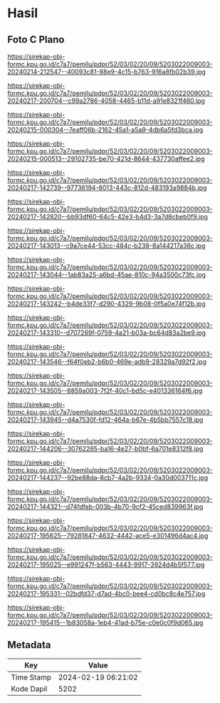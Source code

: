 # Hasil

## Foto C Plano

https://sirekap-obj-formc.kpu.go.id/c7a7/pemilu/pdpr/52/03/02/20/09/5203022009003-20240214-212547--40093c81-88e9-4c15-b763-916a8fb02b39.jpg

https://sirekap-obj-formc.kpu.go.id/c7a7/pemilu/pdpr/52/03/02/20/09/5203022009003-20240217-200704--c99a2786-4058-4465-b11d-a91e8321f460.jpg

https://sirekap-obj-formc.kpu.go.id/c7a7/pemilu/pdpr/52/03/02/20/09/5203022009003-20240215-000304--7eaff06b-2162-45a1-a5a9-4db6a5fd3bca.jpg

https://sirekap-obj-formc.kpu.go.id/c7a7/pemilu/pdpr/52/03/02/20/09/5203022009003-20240215-000513--29102735-be70-421d-8644-437730affee2.jpg

https://sirekap-obj-formc.kpu.go.id/c7a7/pemilu/pdpr/52/03/02/20/09/5203022009003-20240217-142739--97736194-8013-443c-812d-483193a9884b.jpg

https://sirekap-obj-formc.kpu.go.id/c7a7/pemilu/pdpr/52/03/02/20/09/5203022009003-20240217-142820--bb93df60-64c5-42e3-b4d3-3a7d8cbeb0f9.jpg

https://sirekap-obj-formc.kpu.go.id/c7a7/pemilu/pdpr/52/03/02/20/09/5203022009003-20240217-143013--c9a7ce44-53cc-484c-b238-8a144217a36c.jpg

https://sirekap-obj-formc.kpu.go.id/c7a7/pemilu/pdpr/52/03/02/20/09/5203022009003-20240217-143044--1ab83a25-a6bd-45ae-810c-94a3500c73fc.jpg

https://sirekap-obj-formc.kpu.go.id/c7a7/pemilu/pdpr/52/03/02/20/09/5203022009003-20240217-143242--b4de33f7-d290-4329-9b08-0f5a0e74f12b.jpg

https://sirekap-obj-formc.kpu.go.id/c7a7/pemilu/pdpr/52/03/02/20/09/5203022009003-20240217-143310--d707269f-0759-4a21-b03a-bc64d83a2be9.jpg

https://sirekap-obj-formc.kpu.go.id/c7a7/pemilu/pdpr/52/03/02/20/09/5203022009003-20240217-143546--f64f0eb2-b6b0-469e-adb9-28329a7d92f2.jpg

https://sirekap-obj-formc.kpu.go.id/c7a7/pemilu/pdpr/52/03/02/20/09/5203022009003-20240217-143505--8859a003-7f2f-40c1-bd5c-e401336164f6.jpg

https://sirekap-obj-formc.kpu.go.id/c7a7/pemilu/pdpr/52/03/02/20/09/5203022009003-20240217-143945--d4a7530f-fd12-464a-b67e-4b5bb7557c18.jpg

https://sirekap-obj-formc.kpu.go.id/c7a7/pemilu/pdpr/52/03/02/20/09/5203022009003-20240217-144206--30762265-ba16-4e27-b0bf-6a701e8312f8.jpg

https://sirekap-obj-formc.kpu.go.id/c7a7/pemilu/pdpr/52/03/02/20/09/5203022009003-20240217-144237--92be88da-8cb7-4a2b-9334-0a30d003711c.jpg

https://sirekap-obj-formc.kpu.go.id/c7a7/pemilu/pdpr/52/03/02/20/09/5203022009003-20240217-144321--d74fdfeb-003b-4b70-9cf2-45ced839963f.jpg

https://sirekap-obj-formc.kpu.go.id/c7a7/pemilu/pdpr/52/03/02/20/09/5203022009003-20240217-195625--79281847-4632-4442-ace5-e301496d4ac4.jpg

https://sirekap-obj-formc.kpu.go.id/c7a7/pemilu/pdpr/52/03/02/20/09/5203022009003-20240217-195025--e991247f-b563-4443-9917-3924d4b5f577.jpg

https://sirekap-obj-formc.kpu.go.id/c7a7/pemilu/pdpr/52/03/02/20/09/5203022009003-20240217-195331--02bdfd37-d7ad-4bc0-bee4-cd0bc8c4e757.jpg

https://sirekap-obj-formc.kpu.go.id/c7a7/pemilu/pdpr/52/03/02/20/09/5203022009003-20240217-195415--1b83058a-1eb4-41ad-b75e-c0e0c0f9d065.jpg


## Metadata

| Key        | Value               |
| ---------- | ------------------- |
| Time Stamp | 2024-02-19 06:21:02 |
| Kode Dapil | 5202                |



